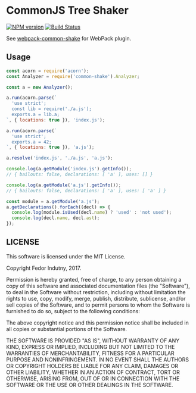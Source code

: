 # CommonJS Tree Shaker
[![NPM version](https://badge.fury.io/js/common-shake.svg)](http://badge.fury.io/js/common-shake)
[![Build Status](https://secure.travis-ci.org/indutny/common-shake.svg)](http://travis-ci.org/indutny/common-shake)

See [webpack-common-shake][0] for WebPack plugin.

## Usage

```js
const acorn = require('acorn');
const Analyzer = require('common-shake').Analyzer;

const a = new Analyzer();

a.run(acorn.parse(`
  'use strict';
  const lib = require('./a.js');
  exports.a = lib.a;
`, { locations: true }), 'index.js');

a.run(acorn.parse(`
  'use strict';
  exports.a = 42;
`, { locations: true }), 'a.js');

a.resolve('index.js', './a.js', 'a.js');

console.log(a.getModule('index.js').getInfo());
// { bailouts: false, declarations: [ 'a' ], uses: [] }

console.log(a.getModule('a.js').getInfo());
// { bailouts: false, declarations: [ 'a' ], uses: [ 'a' ] }

const module = a.getModule('a.js');
a.getDeclarations().forEach((decl) => {
  console.log(module.isUsed(decl.name) ? 'used' : 'not used');
  console.log(decl.name, decl.ast);
});
```

## LICENSE

This software is licensed under the MIT License.

Copyright Fedor Indutny, 2017.

Permission is hereby granted, free of charge, to any person obtaining a
copy of this software and associated documentation files (the
"Software"), to deal in the Software without restriction, including
without limitation the rights to use, copy, modify, merge, publish,
distribute, sublicense, and/or sell copies of the Software, and to permit
persons to whom the Software is furnished to do so, subject to the
following conditions:

The above copyright notice and this permission notice shall be included
in all copies or substantial portions of the Software.

THE SOFTWARE IS PROVIDED "AS IS", WITHOUT WARRANTY OF ANY KIND, EXPRESS
OR IMPLIED, INCLUDING BUT NOT LIMITED TO THE WARRANTIES OF
MERCHANTABILITY, FITNESS FOR A PARTICULAR PURPOSE AND NONINFRINGEMENT. IN
NO EVENT SHALL THE AUTHORS OR COPYRIGHT HOLDERS BE LIABLE FOR ANY CLAIM,
DAMAGES OR OTHER LIABILITY, WHETHER IN AN ACTION OF CONTRACT, TORT OR
OTHERWISE, ARISING FROM, OUT OF OR IN CONNECTION WITH THE SOFTWARE OR THE
USE OR OTHER DEALINGS IN THE SOFTWARE.

[0]: https://github.com/indutny/webpack-common-shake
